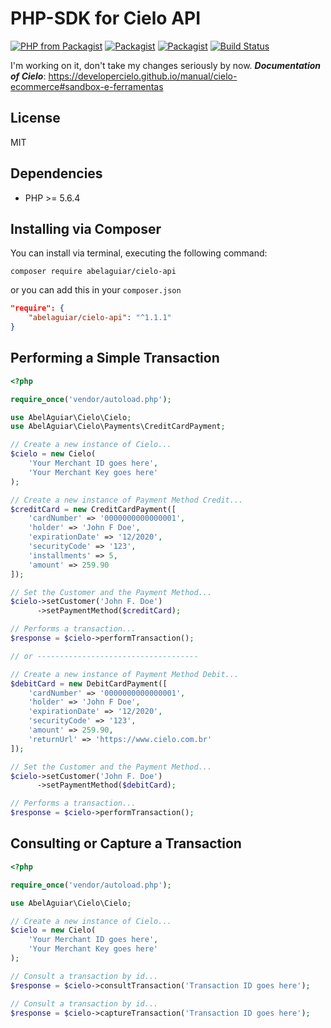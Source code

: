 # PHP-SDK for Cielo API

[![PHP from Packagist](https://img.shields.io/packagist/php-v/abelaguiar/cielo-api.svg)](https://packagist.org/packages/abelaguiar/cielo-api) [![Packagist](https://img.shields.io/packagist/l/abelaguiar/cielo-api.svg)](https://packagist.org/packages/abelaguiar/cielo-api) [![Packagist](https://img.shields.io/packagist/vpre/abelaguiar/cielo-api.svg)](https://packagist.org/packages/abelaguiar/cielo-api) [![Build Status](https://travis-ci.org/abelaguiar/cielo-api.svg?branch=master)](https://travis-ci.org/abelaguiar/cielo-api)

I'm working on it, don't take my changes seriously by now.
___Documentation of Cielo___: https://developercielo.github.io/manual/cielo-ecommerce#sandbox-e-ferramentas

License
----
MIT

Dependencies
----
* PHP >= 5.6.4

Installing via Composer
----
You can install via terminal, executing the following command:
```shell
composer require abelaguiar/cielo-api
```
or you can add this in your `composer.json`
```json
"require": {
    "abelaguiar/cielo-api": "^1.1.1"
}
```

Performing a Simple Transaction
----
```php
<?php

require_once('vendor/autoload.php');

use AbelAguiar\Cielo\Cielo;
use AbelAguiar\Cielo\Payments\CreditCardPayment;

// Create a new instance of Cielo...
$cielo = new Cielo(
    'Your Merchant ID goes here',
    'Your Merchant Key goes here'
);

// Create a new instance of Payment Method Credit...
$creditCard = new CreditCardPayment([
    'cardNumber' => '0000000000000001',
    'holder' => 'John F Doe',
    'expirationDate' => '12/2020',
    'securityCode' => '123',
    'installments' => 5,
    'amount' => 259.90
]);

// Set the Customer and the Payment Method...
$cielo->setCustomer('John F. Doe')
      ->setPaymentMethod($creditCard);

// Performs a transaction...
$response = $cielo->performTransaction();

// or ------------------------------------

// Create a new instance of Payment Method Debit...
$debitCard = new DebitCardPayment([
    'cardNumber' => '0000000000000001',
    'holder' => 'John F Doe',
    'expirationDate' => '12/2020',
    'securityCode' => '123',
    'amount' => 259.90,
    'returnUrl' => 'https://www.cielo.com.br'
]);

// Set the Customer and the Payment Method...
$cielo->setCustomer('John F. Doe')
      ->setPaymentMethod($debitCard);

// Performs a transaction...
$response = $cielo->performTransaction();
```
Consulting or Capture a Transaction
----
```php
<?php

require_once('vendor/autoload.php');

use AbelAguiar\Cielo\Cielo;

// Create a new instance of Cielo...
$cielo = new Cielo(
    'Your Merchant ID goes here',
    'Your Merchant Key goes here'
);

// Consult a transaction by id...
$response = $cielo->consultTransaction('Transaction ID goes here');

// Consult a transaction by id...
$response = $cielo->captureTransaction('Transaction ID goes here');
```